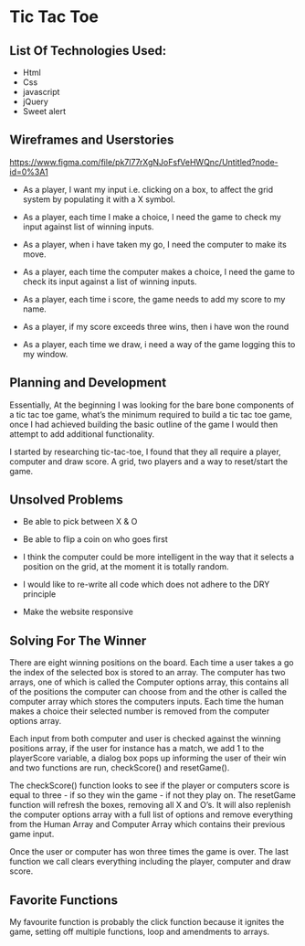 # Tic Tac Toe


## List Of Technologies Used:

* Html
* Css
* javascript
* jQuery
* Sweet alert


## Wireframes and Userstories 

https://www.figma.com/file/pk7l77rXgNJoFsfVeHWQnc/Untitled?node-id=0%3A1


* As a player, I want my input i.e. clicking on a box, to affect the grid system by populating it with a X symbol.

* As a player, each time I make a choice, I need the game to check my input against list of winning inputs.

* As a player, when i have taken my go, I need the computer to make its move.

* As a player, each time the computer makes a choice, I need the game to check its input against a list of winning inputs.

* As a player, each time i score, the game needs to add my score to my name.

* As a player, if my score exceeds three wins, then i have won the round 

* As a player, each time we draw, i need a way of the game logging this to my window.


## Planning and Development

Essentially, At the beginning I was looking for the bare bone components of a tic tac
toe game, what’s the minimum required to build a tic tac toe game, once I had achieved 
building the basic outline of the game I would then attempt to add additional 
functionality.

I started by researching tic-tac-toe, I found that they all require a 
player, computer and draw score. A grid, two players and a way to reset/start the 
game.

## Unsolved Problems

* Be able to pick between X & O

* Be able to flip a coin on who goes first 

* I think the computer could be more intelligent in the way that it selects a position on the 
grid, at the moment it is totally random.

* I would like to re-write all code which does not adhere to the DRY principle 

* Make the website responsive 

## Solving For The Winner

There are eight winning positions on the board. Each time a user takes a go the index
of the selected box is stored to an array. The computer has two arrays, one of which
is called the Computer options array, this contains all of the positions the computer
can choose from and the other is called the computer array which stores the computers 
inputs. Each time the human makes a choice their selected number is removed from the 
computer options array. 

Each input from both computer and user is checked against the winning positions array,
if the user for instance has a match, we add 1 to the playerScore variable, a dialog 
box pops up informing the user of their win and two functions are run, checkScore() 
and resetGame().

The checkScore() function looks to see if the player or computers score is equal to 
three - if so they win the game -  if not they play on. The resetGame function will 
refresh the boxes, removing all X and O’s. It will also replenish the computer options
array with a full list of options and remove everything from the Human Array and 
Computer Array which contains their previous game input.

Once the user or computer has won three times the game is over. The last function we 
call clears everything including the player, computer and draw score.

## Favorite Functions

My favourite function is probably the click function because it ignites the game, setting off multiple functions, loop and amendments to arrays.
